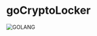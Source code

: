 
# goCryptoLocker

![GOLANG](https://nuancesprog.ru/wp-content/uploads/2018/10/golang-gopher-696x464.png)

